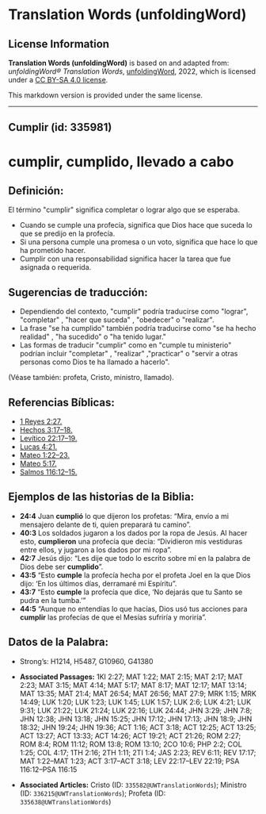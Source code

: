# Translation Words (unfoldingWord)

## License Information

**Translation Words (unfoldingWord)** is based on and adapted from: _unfoldingWord® Translation Words_, [unfoldingWord](https://unfoldingword.org/utw), 2022, which is licensed under a [CC BY-SA 4.0 license](https://creativecommons.org/licenses/by-sa/4.0/legalcode.en).

This markdown version is provided under the same license.



--------------------------------

## Cumplir (id: 335981)

cumplir, cumplido, llevado a cabo
=================================

Definición:
-----------

El término "cumplir" significa completar o lograr algo que se esperaba.

* Cuando se cumple una profecía, significa que Dios hace que suceda lo que se predijo en la profecía.
* Si una persona cumple una promesa o un voto, significa que hace lo que ha prometido hacer.
* Cumplir con una responsabilidad significa hacer la tarea que fue asignada o requerida.

Sugerencias de traducción:
--------------------------

* Dependiendo del contexto, "cumplir" podría traducirse como "lograr", "completar" , "hacer que suceda" , "obedecer" o "realizar".
* La frase "se ha cumplido" también podría traducirse como "se ha hecho realidad" , "ha sucedido" o "ha tenido lugar."
* Las formas de traducir "cumplir" como en "cumple tu ministerio" podrían incluir "completar" , "realizar" ,"practicar" o "servir a otras personas como Dios te ha llamado a hacerlo".

(Véase también: profeta, Cristo, ministro, llamado).

Referencias Bíblicas:
---------------------

* [1 Reyes 2:27\.](https://ref.ly/1Kgs2:27)
* [Hechos 3:17–18\.](https://ref.ly/Acts3:17-Acts3:18)
* [Levítico 22:17–19\.](https://ref.ly/Lev22:17-Lev22:19)
* [Lucas 4:21\.](https://ref.ly/Luke4:21)
* [Mateo 1:22–23\.](https://ref.ly/Matt1:22-Matt1:23)
* [Mateo 5:17\.](https://ref.ly/Matt5:17)
* [Salmos 116:12–15\.](https://ref.ly/Ps116:12-Ps116:15)

Ejemplos de las historias de la Biblia:
---------------------------------------

* **24:4** Juan **cumplió** lo que dijeron los profetas: “Mira, envío a mi mensajero delante de ti, quien preparará tu camino”.
* **40:3** Los soldados jugaron a los dados por la ropa de Jesús. Al hacer esto, **cumplieron** una profecía que decía: “Dividieron mis vestiduras entre ellos, y jugaron a los dados por mi ropa”.
* **42:7** Jesús dijo: “Les dije que todo lo escrito sobre mí en la palabra de Dios debe ser **cumplido**”.
* **43:5** “Esto **cumple** la profecía hecha por el profeta Joel en la que Dios dijo: ‘En los últimos días, derramaré mi Espíritu”.
* **43:7** “Esto **cumple** la profecía que dice, ‘No dejarás que tu Santo se pudra en la tumba.’”
* **44:5** “Aunque no entendías lo que hacías, Dios usó tus acciones para **cumplir** las profecías de que el Mesías sufriría y moriría”.

Datos de la Palabra:
--------------------

* Strong’s: H1214, H5487, G10960, G41380

* **Associated Passages:** 1KI 2:27; MAT 1:22; MAT 2:15; MAT 2:17; MAT 2:23; MAT 3:15; MAT 4:14; MAT 5:17; MAT 8:17; MAT 12:17; MAT 13:14; MAT 13:35; MAT 21:4; MAT 26:54; MAT 26:56; MAT 27:9; MRK 1:15; MRK 14:49; LUK 1:20; LUK 1:23; LUK 1:45; LUK 1:57; LUK 2:6; LUK 4:21; LUK 9:31; LUK 21:22; LUK 21:24; LUK 22:16; LUK 24:44; JHN 3:29; JHN 7:8; JHN 12:38; JHN 13:18; JHN 15:25; JHN 17:12; JHN 17:13; JHN 18:9; JHN 18:32; JHN 19:24; JHN 19:36; ACT 1:16; ACT 3:18; ACT 12:25; ACT 13:25; ACT 13:27; ACT 13:33; ACT 14:26; ACT 19:21; ACT 21:26; ROM 2:27; ROM 8:4; ROM 11:12; ROM 13:8; ROM 13:10; 2CO 10:6; PHP 2:2; COL 1:25; COL 4:17; 1TH 2:16; 2TH 1:11; 2TI 1:4; JAS 2:23; REV 6:11; REV 17:17; MAT 1:22–MAT 1:23; ACT 3:17–ACT 3:18; LEV 22:17–LEV 22:19; PSA 116:12–PSA 116:15
* **Associated Articles:** Cristo (ID: `335582@UWTranslationWords`); Ministro (ID: `336215@UWTranslationWords`); Profeta (ID: `335638@UWTranslationWords`)

